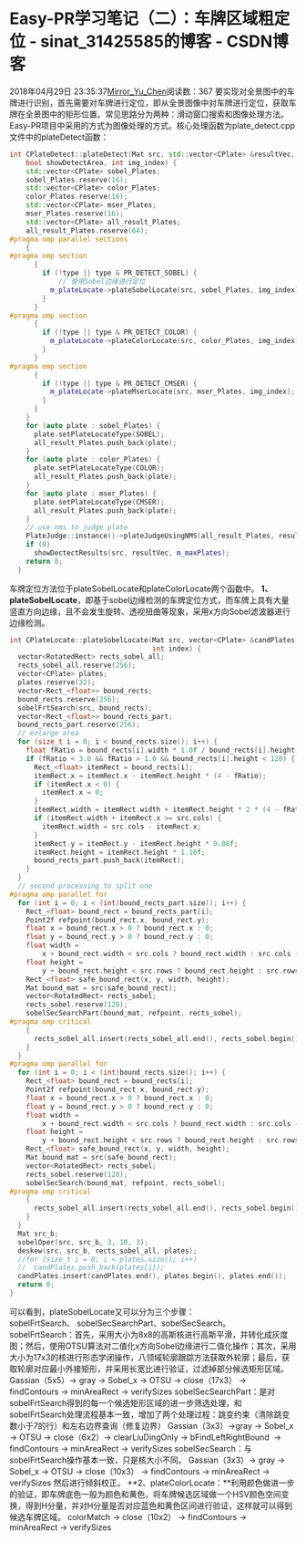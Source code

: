 # Easy-PR学习笔记（二）：车牌区域粗定位 - sinat_31425585的博客 - CSDN博客
2018年04月29日 23:35:37[Mirror_Yu_Chen](https://me.csdn.net/sinat_31425585)阅读数：367
要实现对全景图中的车牌进行识别，首先需要对车牌进行定位，即从全景图像中对车牌进行定位，获取车牌在全景图中的矩形位置。常见思路分为两种：滑动窗口搜索和图像处理方法。
Easy-PR项目中采用的方式为图像处理的方式。核心处理函数为plate_detect.cpp文件中的plateDetect函数：
```cpp
int CPlateDetect::plateDetect(Mat src, std::vector<CPlate> &resultVec, int type,
    bool showDetectArea, int img_index) {
    std::vector<CPlate> sobel_Plates;
    sobel_Plates.reserve(16);
    std::vector<CPlate> color_Plates;
    color_Plates.reserve(16);
    std::vector<CPlate> mser_Plates;
    mser_Plates.reserve(16);
    std::vector<CPlate> all_result_Plates;
    all_result_Plates.reserve(64);
#pragma omp parallel sections
    {
#pragma omp section
      {
        if (!type || type & PR_DETECT_SOBEL) {
			// 使用Sobel边缘进行定位
          m_plateLocate->plateSobelLocate(src, sobel_Plates, img_index);
        }
      }
#pragma omp section
      {
        if (!type || type & PR_DETECT_COLOR) {
          m_plateLocate->plateColorLocate(src, color_Plates, img_index);
        }
      }
#pragma omp section
      {
        if (!type || type & PR_DETECT_CMSER) {
          m_plateLocate->plateMserLocate(src, mser_Plates, img_index);
        }
      }
    }
    for (auto plate : sobel_Plates) {
      plate.setPlateLocateType(SOBEL);
      all_result_Plates.push_back(plate);
    }
    for (auto plate : color_Plates) {
      plate.setPlateLocateType(COLOR);
      all_result_Plates.push_back(plate);
    }
    for (auto plate : mser_Plates) {
      plate.setPlateLocateType(CMSER);
      all_result_Plates.push_back(plate);
    }
    // use nms to judge plate
    PlateJudge::instance()->plateJudgeUsingNMS(all_result_Plates, resultVec, m_maxPlates);
    if (0)
      showDectectResults(src, resultVec, m_maxPlates);
    return 0;
  }
```
车牌定位方法位于plateSobelLocate和plateColorLocate两个函数中。
**1、plateSobelLocate**，即基于sobel边缘检测的车牌定位方式，而车牌上具有大量竖直方向边缘，且不会发生旋转、透视扭曲等现象，采用x方向Sobel滤波器进行边缘检测。
```cpp
int CPlateLocate::plateSobelLocate(Mat src, vector<CPlate> &candPlates,
                                   int index) {
  vector<RotatedRect> rects_sobel_all;
  rects_sobel_all.reserve(256);
  vector<CPlate> plates;
  plates.reserve(32);
  vector<Rect_<float>> bound_rects;
  bound_rects.reserve(256);
  sobelFrtSearch(src, bound_rects);
  vector<Rect_<float>> bound_rects_part;
  bound_rects_part.reserve(256);
  // enlarge area 
  for (size_t i = 0; i < bound_rects.size(); i++) {
    float fRatio = bound_rects[i].width * 1.0f / bound_rects[i].height;
    if (fRatio < 3.0 && fRatio > 1.0 && bound_rects[i].height < 120) {
      Rect_<float> itemRect = bound_rects[i];
      itemRect.x = itemRect.x - itemRect.height * (4 - fRatio);
      if (itemRect.x < 0) {
        itemRect.x = 0;
      }
      itemRect.width = itemRect.width + itemRect.height * 2 * (4 - fRatio);
      if (itemRect.width + itemRect.x >= src.cols) {
        itemRect.width = src.cols - itemRect.x;
      }
      itemRect.y = itemRect.y - itemRect.height * 0.08f;
      itemRect.height = itemRect.height * 1.16f;
      bound_rects_part.push_back(itemRect);
    }
  }
  // second processing to split one
#pragma omp parallel for
  for (int i = 0; i < (int)bound_rects_part.size(); i++) {
    Rect_<float> bound_rect = bound_rects_part[i];
    Point2f refpoint(bound_rect.x, bound_rect.y);
    float x = bound_rect.x > 0 ? bound_rect.x : 0;
    float y = bound_rect.y > 0 ? bound_rect.y : 0;
    float width =
        x + bound_rect.width < src.cols ? bound_rect.width : src.cols - x;
    float height =
        y + bound_rect.height < src.rows ? bound_rect.height : src.rows - y;
    Rect_<float> safe_bound_rect(x, y, width, height);
    Mat bound_mat = src(safe_bound_rect);
    vector<RotatedRect> rects_sobel;
    rects_sobel.reserve(128);
    sobelSecSearchPart(bound_mat, refpoint, rects_sobel);
#pragma omp critical
    {
      rects_sobel_all.insert(rects_sobel_all.end(), rects_sobel.begin(), rects_sobel.end());
    }
  }
#pragma omp parallel for
  for (int i = 0; i < (int)bound_rects.size(); i++) {
    Rect_<float> bound_rect = bound_rects[i];
    Point2f refpoint(bound_rect.x, bound_rect.y);
    float x = bound_rect.x > 0 ? bound_rect.x : 0;
    float y = bound_rect.y > 0 ? bound_rect.y : 0;
    float width =
        x + bound_rect.width < src.cols ? bound_rect.width : src.cols - x;
    float height =
        y + bound_rect.height < src.rows ? bound_rect.height : src.rows - y;
    Rect_<float> safe_bound_rect(x, y, width, height);
    Mat bound_mat = src(safe_bound_rect);
    vector<RotatedRect> rects_sobel;
    rects_sobel.reserve(128);
    sobelSecSearch(bound_mat, refpoint, rects_sobel);
#pragma omp critical
    {
      rects_sobel_all.insert(rects_sobel_all.end(), rects_sobel.begin(), rects_sobel.end());
    }
  }
  Mat src_b;
  sobelOper(src, src_b, 3, 10, 3);
  deskew(src, src_b, rects_sobel_all, plates);
  //for (size_t i = 0; i < plates.size(); i++) 
  //  candPlates.push_back(plates[i]);
  candPlates.insert(candPlates.end(), plates.begin(), plates.end());
  return 0;
}
```
可以看到，plateSobelLocate又可以分为三个步骤：sobelFrtSearch、 sobelSecSearchPart、sobelSecSearch。
sobelFrtSearch：首先，采用大小为8x8的高斯核进行高斯平滑，并转化成灰度图；然后，使用OTSU算法对二值化x方向Sobel边缘进行二值化操作；其次，采用大小为17x3的核进行形态学闭操作，八领域轮廓跟踪方法获取外轮廓；最后，获取轮廓对应最小外接矩形，并采用长宽比进行验证，过滤掉部分候选矩形区域。
Gassian（5x5）-> gray -> Sobel_x -> OTSU -> close（17x3） -> findContours -> minAreaRect -> verifySizes
sobelSecSearchPart：是对sobelFrtSearch得到的每一个候选矩形区域的进一步筛选处理，和sobelFrtSearch处理流程基本一致，增加了两个处理过程：跳变约束（清除跳变数小于7的行）和左右边界查询（修复边界）
Gassian（3x3）->gray -> Sobel_x -> OTSU -> close（6x2）-> clearLiuDingOnly -> bFindLeftRightBound  -> findContours -> minAreaRect -> verifySizes
sobelSecSearch：与sobelFrtSearch操作基本一致，只是核大小不同。
Gassian（3x3）-> gray -> Sobel_x -> OTSU -> close（10x3） -> findContours -> minAreaRect -> verifySizes
然后进行倾斜校正。
**2、plateColorLocate：**利用颜色做进一步的验证，即车牌底色一般为颜色和黄色，将车牌候选区域做一个HSV颜色空间变换，得到H分量，并对H分量是否对应蓝色和黄色区间进行验证，这样就可以得到候选车牌区域。
colorMatch -> close（10x2） -> findContours -> minAreaRect -> verifySizes
